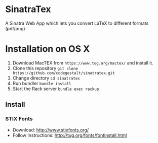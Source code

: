 # SinatraTex

A Sinatra Web App which lets you convert LaTeX to different formats (pdf/png)

# Installation on OS X

1. Download MacTEX from `https://www.tug.org/mactex/` and install it.
2. Clone this repository `git clone https://github.com/codegestalt/sinatratex.git`
3. Change directory `cd sinatratex`
4. Run bundler `bundle install`
5. Start the Rack server `bundle exec rackup`

## Install

### STIX Fonts

* Download: http://www.stixfonts.org/
* Follow Instructions: http://tug.org/fonts/fontinstall.html
